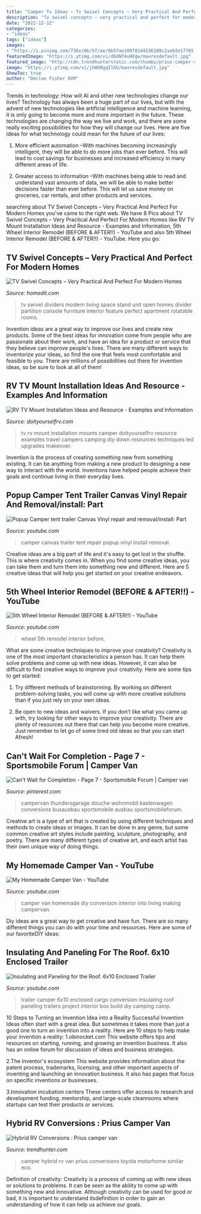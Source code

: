 ```yaml
---
title: "Camper Tv Ideas ~ Tv Swivel Concepts – Very Practical And Perfect For Modern Homes"
description: "Tv swivel concepts – very practical and perfect for modern homes"
date: "2022-12-12"
categories:
- "ideas"
tags: ["ideas"]
images:
- "https://i.pinimg.com/736x/0b/5f/ae/0b5fae109f81d4536189c2aa92e17785.jpg"
featuredImage: "https://i.ytimg.com/vi/d6dN74uHEgw/maxresdefault.jpg"
featured_image: "http://cdn.trendhunterstatic.com/thumbs/prius-camper-van.jpeg"
image: "https://i.ytimg.com/vi/jhWO8gqIlKU/maxresdefault.jpg"
ShowToc: true
author: "Declan Fisher DVM"
---
```



Trends in technology: How will AI and other new technologies change our lives?
Technology has always been a huge part of our lives, but with the advent of new technologies like artificial intelligence and machine learning, it is only going to become more and more important in the future. These technologies are changing the way we live and work, and there are some really exciting possibilities for how they will change our lives. Here are five ideas for what technology could mean for the future of our lives:
1. More efficient automation –With machines becoming increasingly intelligent, they will be able to do more jobs than ever before. This will lead to cost savings for businesses and increased efficiency in many different areas of life.

2. Greater access to information –With machines being able to read and understand vast amounts of data, we will be able to make better decisions faster than ever before. This will let us save money on groceries, car rentals, and other products and services.

	

		
searching about TV Swivel Concepts – Very Practical And Perfect For Modern Homes you've came to the right web. We have 8 Pics about TV Swivel Concepts – Very Practical And Perfect For Modern Homes like RV TV Mount Installation Ideas and Resource - Examples and Information, 5th Wheel Interior Remodel (BEFORE &amp; AFTER!!) - YouTube and also 5th Wheel Interior Remodel (BEFORE &amp; AFTER!!) - YouTube. Here you go:
		
    
## TV Swivel Concepts – Very Practical And Perfect For Modern Homes

<img loading=lazy src="https://cdn.homedit.com/wp-content/uploads/2014/02/open-space-divided-tv-swivel-console.jpg" onerror="this.onerror=null;this.src='https://tse4.mm.bing.net/th?id=OIP.Pv-2cs8FQrwkL4ff3tkFjAHaE8&amp;pid=15.1';" alt="TV Swivel Concepts – Very Practical And Perfect For Modern Homes">

_Source: homedit.com_

>tv swivel dividers modern living space stand unit open homes divider partition console furniture interior feature perfect apartment rotatable rooms. 

	

Invention ideas are a great way to improve our lives and create new products. Some of the best ideas for innovation come from people who are passionate about their work, and have an idea for a product or service that they believe can improve people's lives. There are many different ways to inventorize your ideas, so find the one that feels most comfortable and feasible to you. There are millions of possibilities out there for invention ideas, so be sure to look at all of them!

    
## RV TV Mount Installation Ideas And Resource - Examples And Information

<img loading=lazy src="http://www.doityourselfrv.com/wp-content/uploads/2013/02/RV-TV-Mount.jpg" onerror="this.onerror=null;this.src='https://tse3.mm.bing.net/th?id=OIP.ULjPtnyqact2K2WjwYFo4QHaJV&amp;pid=15.1';" alt="RV TV Mount Installation Ideas and Resource - Examples and Information">

_Source: doityourselfrv.com_

>tv rv mount installation mounts camper doityourselfrv resource examples travel campers camping diy down resources techniques led upgrades makeover. 

	

Invention is the process of creating something new from something existing. It can be anything from making a new product to designing a new way to interact with the world. Inventions have helped people achieve their goals and continue living in their everyday lives.

    
## Popup Camper Tent Trailer Canvas Vinyl Repair And Removal/install: Part

<img loading=lazy src="https://i.ytimg.com/vi/BcKcfmpBris/maxresdefault.jpg" onerror="this.onerror=null;this.src='https://tse1.mm.bing.net/th?id=OIP.c-ScCyZd0B_jOjn_SrGVOgHaEK&amp;pid=15.1';" alt="Popup Camper tent trailer Canvas Vinyl repair and removal/install: Part">

_Source: youtube.com_

>camper canvas trailer tent repair popup vinyl install removal. 

	

Creative ideas are a big part of life and it's easy to get lost in the shuffle. This is where creativity comes in. When you find some creative ideas, you can take them and turn them into something new and different. Here are 5 creative ideas that will help you get started on your creative endeavors.

    
## 5th Wheel Interior Remodel (BEFORE &amp; AFTER!!) - YouTube

<img loading=lazy src="https://i.ytimg.com/vi/jhWO8gqIlKU/maxresdefault.jpg" onerror="this.onerror=null;this.src='https://tse4.mm.bing.net/th?id=OIP.xx4t6q38HI-OZ_tfc_5FSAHaEK&amp;pid=15.1';" alt="5th Wheel Interior Remodel (BEFORE &amp; AFTER!!) - YouTube">

_Source: youtube.com_

>wheel 5th remodel interior before. 

	

What are some creative techniques to improve your creativity?
Creativity is one of the most important characteristics a person has. It can help them solve problems and come up with new ideas. However, it can also be difficult to find creative ways to improve your creativity. Here are some tips to get started: 
1. Try different methods of brainstorming. By working on different problem-solving tasks, you will come up with more creative solutions than if you just rely on your own ideas.

2. Be open to new ideas and waivers. If you don’t like what you came up with, try looking for other ways to improve your creativity. There are plenty of resources out there that can help you become more creative. Just remember to let go of some tired old ideas so that you can start Afresh!

    
## Can&#039;t Wait For Completion - Page 7 - Sportsmobile Forum | Camper Van

<img loading=lazy src="https://i.pinimg.com/736x/0b/5f/ae/0b5fae109f81d4536189c2aa92e17785.jpg" onerror="this.onerror=null;this.src='https://tse3.mm.bing.net/th?id=OIP.TN6RsfXQ1fMhZW5Ue9hfUwHaJ3&amp;pid=15.1';" alt="Can&#039;t Wait for Completion - Page 7 - Sportsmobile Forum | Camper van">

_Source: pinterest.com_

>campervan thundersgarage douche wohnmobil kastenwagen conversions busausbau sportsmobile ausbau sportsmobileforum. 

	

Creative art is a type of art that is created by using different techniques and methods to create ideas or images. It can be done in any genre, but some common creative art styles include painting, sculpture, photography, and poetry. There are many different types of creative art, and each artist has their own unique way of doing things.

    
## My Homemade Camper Van - YouTube

<img loading=lazy src="https://i.ytimg.com/vi/d6dN74uHEgw/maxresdefault.jpg" onerror="this.onerror=null;this.src='https://tse4.mm.bing.net/th?id=OIP.o-Bs7TvazzTOyqhRTtR1dAHaEK&amp;pid=15.1';" alt="My Homemade Camper Van - YouTube">

_Source: youtube.com_

>camper van homemade diy conversion interior into living making campervan. 

	

Diy ideas are a great way to get creative and have fun. There are so many different things you can do with your time and resources. Here are some of our favoriteDIY ideas:

    
## Insulating And Paneling For The Roof. 6x10 Enclosed Trailer

<img loading=lazy src="https://i.ytimg.com/vi/cJSklc8Pxh8/maxresdefault.jpg" onerror="this.onerror=null;this.src='https://tse3.mm.bing.net/th?id=OIP.gEyO1wTGE18BDRpWMJCe_QHaEK&amp;pid=15.1';" alt="Insulating and Paneling for the Roof. 6x10 Enclosed Trailer">

_Source: youtube.com_

>trailer camper 6x10 enclosed cargo conversion insulating roof paneling trailers project interior box build diy camping camp. 

	

10 Steps to Turning an Invention Idea into a Reality
Successful Invention Ideas often start with a great idea. But sometimes it takes more than just a good one to turn an invention into a reality. Here are 10 steps to help make your invention a reality:
1.obinocket.com This website offers tips and resources on starting, running, and growing an invention business. It also has an online forum for discussion of ideas and business strategies.

2.The Inventor's ecosystem This website provides information about the patent process, trademarks, licensing, and other important aspects of inventing and launching an innovation business. It also has pages that focus on specific inventions or businesses.

3.Innovation incubation centers These centers offer access to research and development funding, mentorship, and large-scale cleanrooms where startups can test their products or services.

    
## Hybrid RV Conversions : Prius Camper Van

<img loading=lazy src="http://cdn.trendhunterstatic.com/thumbs/prius-camper-van.jpeg" onerror="this.onerror=null;this.src='https://tse1.mm.bing.net/th?id=OIP.vKOZVhZeVMipMPiw1IV9LwHaFj&amp;pid=15.1';" alt="Hybrid RV Conversions : Prius camper van">

_Source: trendhunter.com_

>camper hybrid rv van prius conversions toyota motorhome similar eco. 

	

Definition of creativity:
Creativity is a process of coming up with new ideas or solutions to problems. It can be seen as the ability to come up with something new and innovative. Although creativity can be used for good or bad, it is important to understand itsdefinition in order to gain an understanding of how it can help us achieve our goals.

